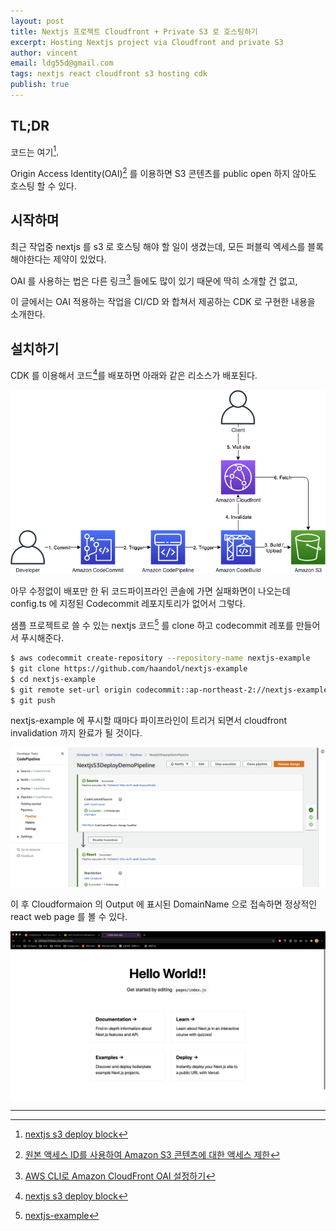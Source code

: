 ```yaml
---
layout: post
title: Nextjs 프로젝트 Cloudfront + Private S3 로 호스팅하기
excerpt: Hosting Nextjs project via Cloudfront and private S3
author: vincent
email: ldg55d@gmail.com
tags: nextjs react cloudfront s3 hosting cdk
publish: true
---
```


## TL;DR

코드는 여기[^1].

Origin Access Identity(OAI)[^2] 를 이용하면 S3 콘텐츠를 public open 하지 않아도 호스팅 할 수 있다.

## 시작하며

최근 작업중 nextjs 를 s3 로 호스팅 해야 할 일이 생겼는데, 모든 퍼블릭 엑세스를 블록해야한다는 제약이 있었다.

OAI 를 사용하는 법은 다른 링크[^3] 들에도 많이 있기 때문에 딱히 소개할 건 없고,

이 글에서는 OAI 적용하는 작업을 CI/CD 와 합쳐서 제공하는 CDK 로 구현한 내용을 소개한다.

## 설치하기

CDK 를 이용해서 코드[^1]를 배포하면 아래와 같은 리소스가 배포된다.

![](/assets/img/2021/0110/architecture.png)

아무 수정없이 배포만 한 뒤 코드파이프라인 콘솔에 가면 실패화면이 나오는데 config.ts 에 지정된 Codecommit 레포지토리가 없어서 그렇다.

샘플 프로젝트로 쓸 수 있는 nextjs 코드[^4] 를 clone 하고 codecommit 레포를 만들어서 푸시해준다.

```bash
$ aws codecommit create-repository --repository-name nextjs-example
$ git clone https://github.com/haandol/nextjs-example
$ cd nextjs-example
$ git remote set-url origin codecommit::ap-northeast-2://nextjs-example
$ git push
```

nextjs-example 에 푸시할 때마다 파이프라인이 트리거 되면서 cloudfront invalidation 까지 완료가 될 것이다.

![](/assets/img/2021/0110/pipeline.png)

이 후 Cloudformaion 의 Output 에 표시된 DomainName 으로 접속하면 정상적인 react web page 를 볼 수 있다.

![](/assets/img/2021/0110/demo.png)

----

[^1]: [nextjs s3 deploy block](https://github.com/haandol/nextjs-s3-deploy-block)
[^2]: [원본 액세스 ID를 사용하여 Amazon S3 콘텐츠에 대한 액세스 제한](https://docs.aws.amazon.com/ko_kr/AmazonCloudFront/latest/DeveloperGuide/private-content-restricting-access-to-s3.html)
[^3]: [AWS CLI로 Amazon CloudFront OAI 설정하기](https://dev.classmethod.jp/articles/aws-cli-cloudfront-oai-kr/)
[^4]: [nextjs-example](https://github.com/haandol/nextjs-example)